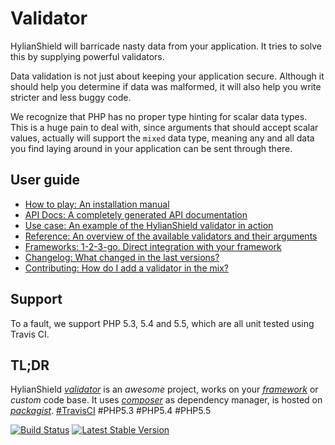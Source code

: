 # Validator

HylianShield will barricade nasty data from your application. It tries to solve this by supplying powerful validators.

Data validation is not just about keeping your application secure. Although it should help you determine if data was malformed, it will also help you write stricter and less buggy code.

We recognize that PHP has no proper type hinting for scalar data types. This is a huge pain to deal with, since arguments that should accept scalar values, actually will support the `mixed` data type, meaning any and all data you find laying around in your application can be sent through there.

## User guide

- [How to play: An installation manual](INSTALLATION.md)
- [API Docs: A completely generated API documentation](http://hylianshield.github.io/validator/)
- [Use case: An example of the HylianShield validator in action](USECASE.md)
- [Reference: An overview of the available validators and their arguments](REFERENCE.md)
- [Frameworks: 1-2-3-go. Direct integration with your framework](FRAMEWORKS.md)
- [Changelog: What changed in the last versions?](CHANGELOG.md)
- [Contributing: How do I add a validator in the mix?](CONTRIBUTING.md)

## Support

To a fault, we support PHP 5.3, 5.4 and 5.5, which are all unit tested using Travis CI.

## TL;DR

HylianShield [*validator*](http://hylianshield.github.io/validator/) is an *awesome* project, works on your [*framework*](FRAMEWORKS.md) or *custom* code base. It uses [*composer*](INSTALLATION.md) as dependency manager, is hosted on [*packagist*](https://packagist.org/packages/hylianshield/validator). [#TravisCI](https://travis-ci.org/HylianShield/validator) #PHP5.3 #PHP5.4 #PHP5.5

[![Build Status](https://travis-ci.org/HylianShield/validator.png?branch=master)](https://travis-ci.org/HylianShield/validator) [![Latest Stable Version](https://poser.pugx.org/hylianshield/validator/v/stable.png)](https://packagist.org/packages/hylianshield/validator)
